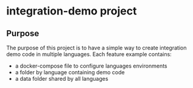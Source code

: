 # integration-demo project

## Purpose
The purpose of this project is to have a simple way to create integration demo code in multiple languages.
Each feature example contains:
- a docker-compose file to configure languages environments
- a folder by language containing demo code
- a data folder shared by all languages
